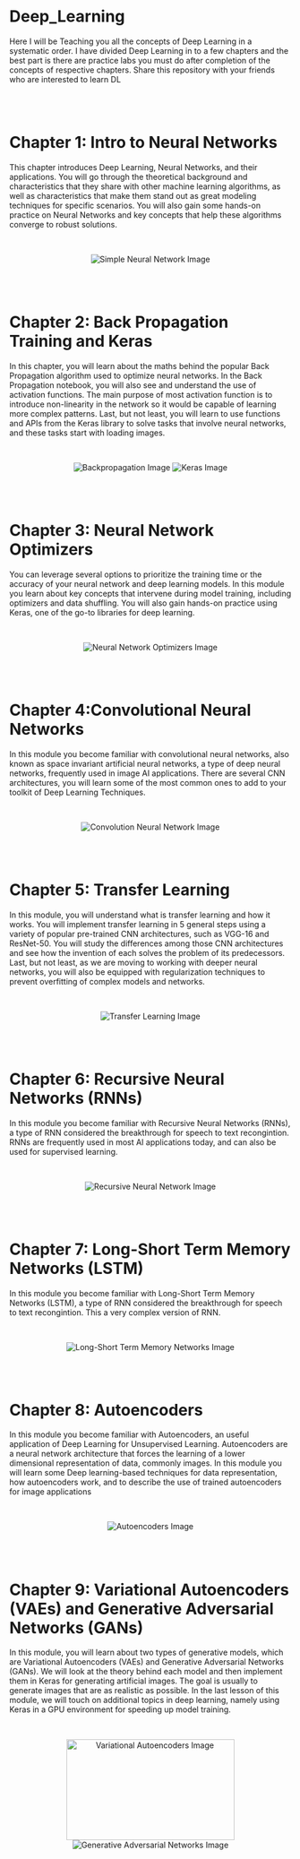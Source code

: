 # Deep_Learning
Here I will be Teaching you all the concepts of Deep Learning in a systematic order. I have divided Deep Learning in to a few chapters and the best part is there are practice labs you must do after completion of the concepts of respective chapters. Share this repository with your friends who are interested to learn DL

<br><br><h1>Chapter 1: Intro to Neural Networks</h1>
<p>This chapter introduces Deep Learning, Neural Networks, and their applications. You will go through the theoretical background and characteristics that they share with other machine learning algorithms, as well as characteristics that make them stand out as great modeling techniques for specific scenarios. You will also gain some hands-on practice on Neural Networks and key concepts that help these algorithms converge to robust solutions.</p>
<br><p align="center">
  <img src="https://tse2.mm.bing.net/th?id=OIP.r86zh3rHLcIuNGPJqv1ThwHaGs&pid=Api&P=0&h=180" alt="Simple Neural Network Image" >
</p>

<br><br><h1>Chapter 2: Back Propagation Training and Keras</h1>
<p>In this chapter, you will learn about the maths behind the popular Back Propagation algorithm used to optimize neural networks. In the Back Propagation notebook, you will also see and understand the use of activation functions. The main purpose of most activation function is to introduce non-linearity in the network so it would be capable of learning more complex patterns. Last, but not least, you will learn to use functions and APIs from the Keras library to solve tasks that involve neural networks, and these tasks start with loading images.</p>
<br><p align="center">
  <img src="https://tse3.mm.bing.net/th?id=OIP.eV88CnsfmEeDZ-igssNF8gAAAA&pid=Api&P=0&h=180" alt="Backpropagation Image">
  <img src="https://tse4.mm.bing.net/th?id=OIP.OAOo1nqZdm2Tfu27KbidYAAAAA&pid=Api&P=0&h=180" alt="Keras Image">
</p>

<br><br><h1>Chapter 3: Neural Network Optimizers</h1>
<p>You can leverage several options to prioritize the training time or the accuracy of your neural network and deep learning models. In this module you learn about key concepts that intervene during model training, including optimizers and data shuffling. You will also gain hands-on practice using Keras, one of the go-to libraries for deep learning. </p>
<br><p align="center">
  <img src="https://tse4.mm.bing.net/th?id=OIP.4cgtjv16vmoD6E23lsArnAHaDv&pid=Api&P=0&h=180" alt="Neural Network Optimizers Image">
</p>

<br><br><h1>Chapter 4:Convolutional Neural Networks</h1>
<p>In this module you become familiar with convolutional neural networks, also known as space invariant artificial neural networks, a type of deep neural networks, frequently used in image AI applications. There are several CNN architectures, you will learn some of the most common ones to add to your toolkit of Deep Learning Techniques.</p>
<br><p align="center">
  <img src="https://tse1.mm.bing.net/th?id=OIP.Do_yM6EDMEu88QGjrzoexgHaFz&pid=Api&P=0&h=180" alt="Convolution Neural Network Image">
</p>

<br><br><h1>Chapter 5: Transfer Learning</h1>
<p>In this module, you will understand what is transfer learning and how it works. You will implement transfer learning in 5 general steps using a variety of popular pre-trained CNN architectures, such as VGG-16 and ResNet-50. You will study the differences among those CNN architectures and see how the invention of each solves the problem of its predecessors. Last, but not least, as we are moving to working with deeper neural networks, you will also be equipped with regularization techniques to prevent overfitting of complex models and networks.</p>
<br><p align="center">
  <img src="https://tse2.mm.bing.net/th?id=OIP.2v7-G2Y4mXEcI7yCKxdnQQHaDt&pid=Api&P=0&h=180" alt="Transfer Learning Image">
</p>

<br><br><h1>Chapter 6:  Recursive Neural Networks (RNNs)</h1>
<p>In this module you become familiar with Recursive Neural Networks (RNNs), a type of RNN considered the breakthrough for speech to text recongintion. RNNs are frequently used in most AI applications today, and can also be used for supervised learning. </p>
<br><p align="center">
  <img src="https://tse4.mm.bing.net/th?id=OIP.SYXd_Eif9eCwLxfklmnXNgHaDz&pid=Api&P=0&h=180" alt="Recursive Neural Network Image">
</p>

<br><br><h1>Chapter 7: Long-Short Term Memory Networks (LSTM)</h1>
<p>In this module you become familiar with Long-Short Term Memory Networks (LSTM), a type of RNN considered the breakthrough for speech to text recongintion. This a very complex version of RNN.</p>
<br><p align="center">
  <img src="https://tse2.mm.bing.net/th?id=OIP.sA1ozS0KNlsp4MRrf15jwAHaEA&pid=Api&P=0&h=180" alt="Long-Short Term Memory Networks Image">
</p>

<br><br><h1>Chapter 8: Autoencoders</h1>
<p>In this module you become familiar with Autoencoders, an useful application of Deep Learning for Unsupervised Learning. Autoencoders are a neural network architecture that forces the learning of a lower dimensional representation of data, commonly images. In this module you will learn some Deep learning-based techniques for data representation, how autoencoders work, and to describe the use of trained autoencoders for image applications</p>
<br><p align="center">
  <img src="https://tse1.mm.bing.net/th?id=OIP.wL_BAkCgLSwTslYiamxDjAHaEf&pid=Api&P=0&h=180" alt="Autoencoders Image">
</p>

<br><br><h1>Chapter 9: Variational Autoencoders (VAEs) and Generative Adversarial Networks (GANs)</h1>
<p>In this module, you will learn about two types of generative models, which are Variational Autoencoders (VAEs) and Generative Adversarial Networks (GANs). We will look at the theory behind each model and then implement them in Keras for generating artificial images. The goal is usually to generate images that are as realistic as possible. In the last lesson of this module, we will touch on additional topics in deep learning, namely using Keras in a GPU environment for speeding up model training.</p>
<br><p align="center">
  <img src="https://www.compthree.com/images/blog/ae/vae.png" alt="Variational Autoencoders Image" width='300' height='180'>
  <img src="https://tse2.mm.bing.net/th?id=OIP.X4pwlIZwJbHl9xk0JUQqBwHaCv&pid=Api&P=0&h=180" alt="Generative Adversarial Networks Image">
</p>
